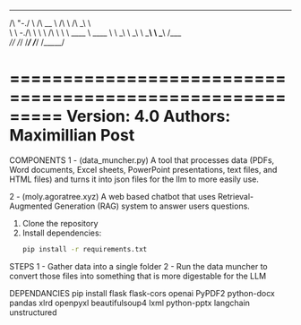  __    __     ______     __         __  __   
/\ "-./  \   /\  __ \   /\ \       /\ \_\ \  
\ \ \-./\ \  \ \ \/\ \  \ \ \____  \ \____ \ 
 \ \_\ \ \_\  \ \_____\  \ \_____\  \/\_____\
  \/_/  \/_/   \/_____/   \/_____/   \/_____/


=========================================================
Version: 4.0
Authors: Maximillian Post
=========================================================

COMPONENTS
1 - (data_muncher.py) A tool that processes data (PDFs, Word documents, Excel sheets, PowerPoint presentations, text files, and HTML files) and turns it into json files for the llm to more easily use.

2 - (moly.agoratree.xyz) A web based chatbot that uses Retrieval-Augmented Generation (RAG) system to answer users questions.


1. Clone the repository
2. Install dependencies:
   ```bash
   pip install -r requirements.txt

STEPS
1 - Gather data into a single folder
2 - Run the data muncher to convert those files into something that is more digestable for the LLM

DEPENDANCIES
pip install flask flask-cors openai PyPDF2 python-docx pandas xlrd openpyxl beautifulsoup4 lxml python-pptx langchain unstructured


